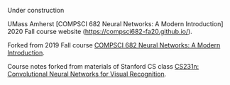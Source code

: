 Under construction

UMass Amherst [COMPSCI 682 Neural Networks: A Modern Introduction] 2020 Fall course website (https://compsci682-fa20.github.io/).

Forked from 2019 Fall course [COMPSCI 682 Neural Networks: A Modern Introduction](https://compsci682-fa19.github.io/).

Course notes forked from materials of Stanford CS class [CS231n: Convolutional Neural Networks for Visual Recognition](http://vision.stanford.edu/teaching/cs231n/).
